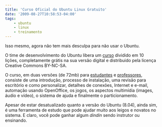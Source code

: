 ```yaml
---
title: 'Curso Oficial do Ubuntu Linux Gratuito'
date: '2009-08-27T10:58:53-04:00'
tags:
    - ubuntu
    - linux
    - treinamento
---
```


Isso mesmo, agora não tem mais desculpa para não usar o Ubuntu.

O time de desenvolvimento do Ubuntu libera um [curso](https://wiki.ubuntu.com/Training) dividido em 10 lições, completamente grátis na sua versão digital e distribuido pela licença Creative Commons BY-NC-SA.

O curso, em duas versões (de 72mb) para [estudantes](https://wiki.ubuntu.com/Training?action=AttachFile&do=get&target=student.pdf) e [professores](https://wiki.ubuntu.com/Training?action=AttachFile&do=get&target=instructor.pdf), consiste de uma introdução, processo de instalação, uma revisão para escritório e como personalizar, detalhes de conexões, Internet e e-mail, automação usando OpenOffice, os jogos, os aspectos multimídia (images, áudio e vídeo), o sistema de ajuda e finalmente o particionamento.

Apesar de estar desatualizado quanto a versão do Ubuntu (8.04), ainda sim, é uma ferramenta de estudo que pode ajudar muito aos leigos e novatos no sistema. E claro, você pode ganhar algum *dindin* sendo instrutor ou ensinando.
